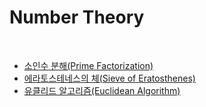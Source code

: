 # Number Theory

<br>

- [소인수 분해(Prime Factorization)](https://github.com/HyunJinNo/Algorithm/tree/main/Number%20Theory/Prime%20Factorization)
- [에라토스테네스의 체(Sieve of Eratosthenes)](https://github.com/HyunJinNo/Algorithm/tree/main/Number%20Theory/Sieve%20of%20Eratosthenes)
- [유클리드 알고리즘(Euclidean Algorithm)](https://github.com/HyunJinNo/Algorithm/tree/main/Number%20Theory/Euclidean%20Algorithm)

